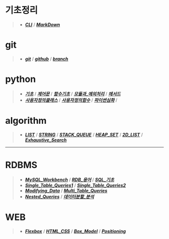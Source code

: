 # **기초정리**
>- _**[CLI](MarkDown/CLI.md)**_  /  _**[MarkDown](MarkDown/markdown.md)**_

# **git**
>- _**[git](git_github/git.md)**_ / _**[github](git_github/github.md)**_ / _**[branch](git_github/branch.md)**_

# **python**

>- _**[기초](python/01_python_기초.md)**_ / _**[제어문](python/02_python_제어문.md)**_ / _**[함수기초](python/03_python_함수기초.md)**_ 
 / _**[모듈과_예외처리](python/04_python_모듈과_예외처리.md)**_ / _**[메서드](python/05_python_메서드.md)**_
>- _**[사용자정의클래스](python/06_python_사용자정의클래스.md)**_ / _**[사용자정의함수](python/07_python_사용자정의함수.md)**_ / _**[파이썬심화](python/08_python_파이썬심화.md)**_ / 

# **algorithm**

>- _**[LIST](algorithm/01_algorithm_list.md)**_ / _**[STRING](algorithm/02_algorithm_string.md)**_ / _**[STACK_QUEUE](algorithm/03_algorithm_stack_queue.md)**_ / _**[HEAP_SET](algorithm/04_algorithm_heap_set.md)**_ / _**[2D_LIST](algorithm/05_algorithm_2d_list.md)**_ / _**[Exhaustive_Search](algorithm/06_algorithm_Exhaustive_Search.md)**_
---

# **RDBMS**
>- _**[MySQL_Workbench](RDBMS/01_workbench.md)**_ / _**[RDB_용어](RDBMS/02_relational_Database.md)**_ / _**[SQL_기초](RDBMS/03_SQL_Basics.md)**_ 
>- _**[Single_Table_Queries1](RDBMS/04_SQL_Single_Table_Queries.md)**_ / _**[Single_Table_Queries2](RDBMS/05_SQL_Single_Table_Queries2.md)**_ 
>- _**[Modifying_Data](RDBMS/06_SQL_Modifying_Data.md)**_ / _**[Multi_Table_Queries](RDBMS/07_SQL_Multi_Table_Queries.md)**_ 
>- _**[Nested_Queries](RDBMS/08_SQL_Nested_Queries.md)**_ / _**[데이터분할_분석](RDBMS/09_데이터_분할_분석.md)**_

# **WEB**
>- _**[Flexbox](WEB/01_Flexbox.md)**_ / _**[HTML_CSS](WEB/02_HTML_CSS.md)**_  / _**[Box_Model](WEB/03_The_box_model.md)**_  / _**[Positioning](WEB/04_Positioning.md)**_ 
